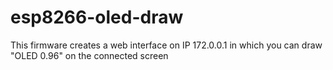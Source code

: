 # esp8266-oled-draw
This firmware creates a web interface on IP 172.0.0.1 in which you can draw "OLED 0.96" on the connected screen
